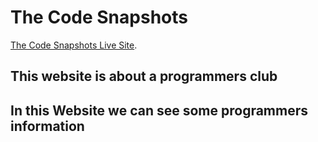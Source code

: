 # The Code Snapshots

[The Code Snapshots Live Site](https://the-superhero-direction-afsumeem.netlify.app/).

## This website is about a programmers club
## In this Website we can see some programmers information
## 

